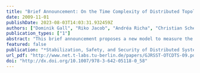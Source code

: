 ```yaml
---
title: "Brief Announcement: On the Time Complexity of Distributed Topological Self-Stabilization"
date: 2009-11-01
publishDate: 2023-08-03T14:03:31.932459Z
authors: ["Dominik Gall", "Riko Jacob", "Andréa Richa", "Christian Scheideler", "Stefan Schmid", "Hanjo Täubig"]
publication_types: ["1"]
abstract: "This brief announcement proposes a new model to measure the distributed time complexity of topological self-stabilization. In the field of topological self-stabilization, nodes---e.g., machines in a p2p network---seek to establish a certain network structure in a robust manner (see, e.g., [2] for a distributed algorithm for skip graphs). While several complexity models have been proposed and analyzed over the last years, these models are often inappropriate to adequately model parallel efficiency: either they are overly pessimistic in the sense that they can force the algorithm to work serially, or they are too optimistic in the sense that contention issues are neglected. We hope that our approach will inspire researchers in the community to analyze other problems from this perspective. For a complete technical report about our model, related literature and algorithms, the reader is referred to [1]."
featured: false
publication: "*Stabilization, Safety, and Security of Distributed Systems -- Proc. 11th International Symposium on Stabilization, Safety, and Security of Distributed Systems (SSS)*"
url_pdf: "http://www.net.t-labs.tu-berlin.de/papers/GJRSST-OTCDTS-09.pdf"
doi: "http://dx.doi.org/10.1007/978-3-642-05118-0_58"
---
```



